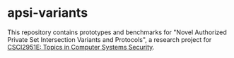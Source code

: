 # apsi-variants

This repository contains prototypes and benchmarks for "Novel Authorized Private Set Intersection Variants and Protocols", a research project for [CSCI2951E: Topics in Computer Systems Security](https://rtamassia.github.io/cs2951e/).
